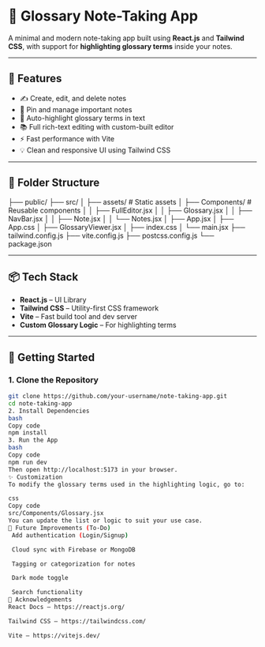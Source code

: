 # 📝 Glossary Note-Taking App

A minimal and modern note-taking app built using **React.js** and **Tailwind CSS**, with support for **highlighting glossary terms** inside your notes.

---

## 🚀 Features

- ✍️ Create, edit, and delete notes
- 📌 Pin and manage important notes
- 🧠 Auto-highlight glossary terms in text
- 📚 Full rich-text editing with custom-built editor
- ⚡ Fast performance with Vite
- 💡 Clean and responsive UI using Tailwind CSS

---

## 📁 Folder Structure

├── public/
├── src/
│ ├── assets/ # Static assets
│ ├── Components/ # Reusable components
│ │ ├── FullEditor.jsx
│ │ ├── Glossary.jsx
│ │ ├── NavBar.jsx
│ │ ├── Note.jsx
│ │ └── Notes.jsx
│ ├── App.jsx
│ ├── App.css
│ ├── GlossaryViewer.jsx
│ ├── index.css
│ └── main.jsx
├── tailwind.config.js
├── vite.config.js
├── postcss.config.js
└── package.json

---

## 📦 Tech Stack

- **React.js** – UI Library
- **Tailwind CSS** – Utility-first CSS framework
- **Vite** – Fast build tool and dev server
- **Custom Glossary Logic** – For highlighting terms

---

## 🧪 Getting Started

### 1. Clone the Repository

```bash
git clone https://github.com/your-username/note-taking-app.git
cd note-taking-app
2. Install Dependencies
bash
Copy code
npm install
3. Run the App
bash
Copy code
npm run dev
Then open http://localhost:5173 in your browser.
✨ Customization
To modify the glossary terms used in the highlighting logic, go to:

css
Copy code
src/Components/Glossary.jsx
You can update the list or logic to suit your use case.
📌 Future Improvements (To-Do)
 Add authentication (Login/Signup)

 Cloud sync with Firebase or MongoDB

 Tagging or categorization for notes

 Dark mode toggle

 Search functionality
🙏 Acknowledgements
React Docs – https://reactjs.org/

Tailwind CSS – https://tailwindcss.com/

Vite – https://vitejs.dev/
